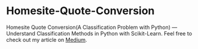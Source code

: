 # Homesite-Quote-Conversion
Homesite Quote Conversion(A Classification Problem with Python) — Understand Classification Methods in Python with Scikit-Learn. Feel free to check out my article on <a href="https://towardsdatascience.com/a-classification-problem-with-python-homesite-quote-conversion-15174bca09b8">Medium</a>.
